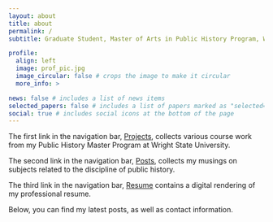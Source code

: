 ```yaml
---
layout: about
title: about
permalink: /
subtitle: Graduate Student, Master of Arts in Public History Program, War and Society Concentration, Wright State University, '26.

profile:
  align: left
  image: prof_pic.jpg
  image_circular: false # crops the image to make it circular
  more_info: >

news: false # includes a list of news items
selected_papers: false # includes a list of papers marked as "selected={true}"
social: true # includes social icons at the bottom of the page
---
```


The first link in the navigation bar, <a href="/projects/">Projects</a>, collects various course work from my Public History Master Program at Wright State University.

The second link in the navigation bar, <a href="/posts/">Posts</a>, collects my musings on subjects related to the discipline of public history.

The third link in the navigation bar, <a href="/resume/">Resume</a> contains a digital rendering of my professional resume.

Below, you can find my latest posts, as well as contact information.
